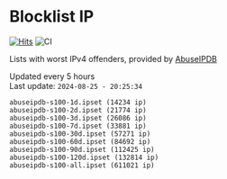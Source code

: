 # Blocklist IP

[![Hits](https://hits.seeyoufarm.com/api/count/incr/badge.svg?url=https%3A%2F%2Fgithub.com%2Fborestad%2Fblocklist-ip%2F&count_bg=%2379C83D&title_bg=%23555555&icon=&icon_color=%23E7E7E7&title=hits&edge_flat=false)](https://hits.seeyoufarm.com)  ![CI](https://img.shields.io/github/workflow/status/borestad/blocklist-ip/CI?style=flat-square)

Lists with worst IPv4 offenders, provided by [AbuseIPDB](https://www.abuseipdb.com/)

<!-- FOOTER-PLACEHOLDER -->
Updated every 5 hours<br>
Last update: `2024-08-25 - 20:25:34`
```
abuseipdb-s100-1d.ipset (14234 ip)
abuseipdb-s100-2d.ipset (21774 ip)
abuseipdb-s100-3d.ipset (26086 ip)
abuseipdb-s100-7d.ipset (33881 ip)
abuseipdb-s100-30d.ipset (57271 ip)
abuseipdb-s100-60d.ipset (84692 ip)
abuseipdb-s100-90d.ipset (112425 ip)
abuseipdb-s100-120d.ipset (132814 ip)
abuseipdb-s100-all.ipset (611021 ip)
```
